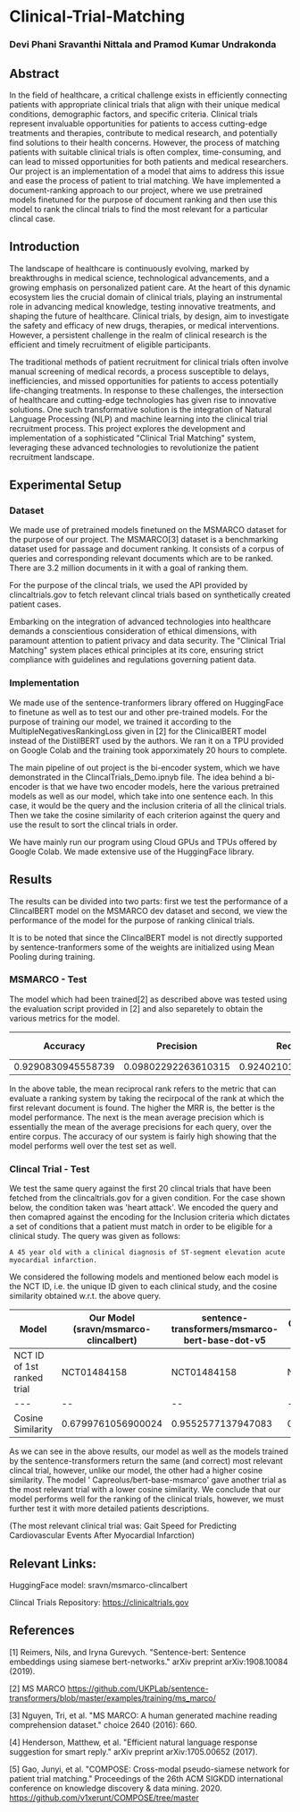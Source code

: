 # Clinical-Trial-Matching
### Devi Phani Sravanthi Nittala and Pramod Kumar Undrakonda

## Abstract

In the field of healthcare, a critical challenge exists in efficiently connecting patients with appropriate clinical trials that align with their unique medical conditions, demographic factors, and specific criteria.
Clinical trials represent invaluable opportunities for patients to access cutting-edge treatments and therapies, contribute to medical research, and potentially find solutions to their health concerns.
However, the process of matching patients with suitable clinical trials is often complex, time-consuming, and can lead to missed opportunities for both patients and medical researchers.
Our project is an implementation of a model that aims to address this issue and ease the process of patient to trial matching. We have implemented a document-ranking approach to our project, where we use pretrained models finetuned for the purpose of document ranking and then use this model to rank the clincal trials to find the most relevant for a particular clincal case.

## Introduction

The landscape of healthcare is continuously evolving, marked by breakthroughs in medical science,
technological advancements, and a growing emphasis on personalized patient care. At the heart
of this dynamic ecosystem lies the crucial domain of clinical trials, playing an instrumental role in
advancing medical knowledge, testing innovative treatments, and shaping the future of healthcare.
Clinical trials, by design, aim to investigate the safety and efficacy of new drugs, therapies, or
medical interventions. However, a persistent challenge in the realm of clinical research is the efficient
and timely recruitment of eligible participants. 

The traditional methods of patient recruitment for
clinical trials often involve manual screening of medical records, a process susceptible to delays,
inefficiencies, and missed opportunities for patients to access potentially life-changing treatments.
In response to these challenges, the intersection of healthcare and cutting-edge technologies has
given rise to innovative solutions. One such transformative solution is the integration of Natural
Language Processing (NLP) and machine learning into the clinical trial recruitment process. This
project explores the development and implementation of a sophisticated "Clinical Trial Matching"
system, leveraging these advanced technologies to revolutionize the patient recruitment landscape.

## Experimental Setup

### Dataset

We made use of pretrained models finetuned on the MSMARCO dataset for the purpose of our project. The MSMARCO[3] dataset is a benchmarking dataset used for passage and document ranking. It consists of a corpus of queries and corresponding relevant documents which are to be ranked. There are 3.2 million documents in it with a goal of ranking them.

For the purpose of the clincal trials, we used the API provided by clincaltrials.gov to fetch relevant clincal trials based on synthetically created patient cases.

Embarking on the integration of advanced technologies into healthcare demands a conscientious
consideration of ethical dimensions, with paramount attention to patient privacy and data security.
The "Clinical Trial Matching" system places ethical principles at its core, ensuring strict compliance
with guidelines and regulations governing patient data.

### Implementation

We made use of the sentence-tranformers library offered on HuggingFace to finetune as well as to test our and other pre-trained models. For the purpose of training our model, we trained it according to the MultipleNegativesRankingLoss given in [2] for the ClinicalBERT model instead of the DistilBERT used by the authors. We ran it on a TPU provided on Google Colab and the training took apporximately 20 hours to complete.

The main pipeline of out project is the bi-encoder system, which we have demonstrated in the ClincalTrials_Demo.ipnyb file. The idea behind a bi-encoder is that we have two encoder models, here the various pretrained models as well as our model, which take into one sentence each. In this case, it would be the query and the inclusion criteria of all the clinical trials. Then we take the cosine similarity of each criterion against the query and use the result to sort the clincal trials in order.

We have mainly run our program using Cloud GPUs and TPUs offered by Google Colab. We made extensive use of the HuggingFace library.

## Results

The results can be divided into two parts: first we test the performance of a ClincalBERT model on the MSMARCO dev dataset and second, we view the performance of the model for the purpose of ranking clinical trials.

It is to be noted that since the ClincalBERT model is not directly supported by sentence-tranformers some of the weights are initialized using Mean Pooling during training.

### MSMARCO - Test

The model which had been trained[2] as described above was tested using the evaluation script provided in [2] and also separetely to obtain the various metrics for the model.

|Accuracy | Precision | Recall | Mean Reciprocal Rank | Mean Average Precision | NDCG |
|---------|-----------|--------|----------------------|------------------------|------|
| 0.9290830945558739 | 0.09802292263610315 | 0.9240210124164278 | 0.815079763041796 | 0.815079763041796 | 0.8381790579726461 |

In the above table, the mean reciprocal rank refers to the metric that can evaluate a ranking system by taking the recirpocal of the rank at which the first relevant document is found. The higher the MRR is, the better is the model performance. The next is the mean average precision which is essentially the mean of the average precisions for each query, over the entire corpus. The accuracy of our system is fairly high showing that the model performs well over the test set as well.

### Clincal Trial - Test

We test the same query against the first 20 clincal trials that have been fetched from the clincaltrials.gov for a given condition. For the case shown below, the condition taken was 'heart attack'. We encoded the query and then comapred against the encoding for the Inclusion criteria which dictates a set of conditions that a patient must match in order to be eligible for a clinical study. The query was given as follows:

`A 45 year old with a clinical diagnosis of ST-segment elevation acute myocardial infarction.`

We considered the following models and mentioned below each model is the NCT ID, i.e. the unique ID given to each clinical study, and the cosine similarity obtained w.r.t. the above query.

| Model | Our Model (sravn/msmarco-clincalbert) | sentence-transformers/msmarco-bert-base-dot-v5 | Capreolus/bert-base-msmarco | sentence-transformers/msmarco-MiniLM-L6-cos-v5 |
|---|--|--|--|--|
| NCT ID of 1st ranked trial | NCT01484158 | NCT01484158 | NCT01109225 | NCT01484158 |
|---|--|--|--|--|
| Cosine Similarity | 0.6799761056900024 | 0.9552577137947083 | 0.9649959206581116 | 0.717819094657898|

As we can see in the above results, our model as well as the models trained by the sentence-transformers return the same (and correct) most relevant clincal trial, however, unlike our model, the other had a higher cosine similarity. The model ' Capreolus/bert-base-msmarco' gave another trial as the most relevant trial with a lower cosine similarity. We conclude that our model performs well for the ranking of the clinical trials, however, we must further test it with more detailed patients descriptions. 

(The most relevant clinical trial was: Gait Speed for Predicting Cardiovascular Events After Myocardial Infarction)

## Relevant Links:

HuggingFace model: sravn/msmarco-clincalbert

Clincal Trials Repository: https://clinicaltrials.gov


## References

[1] Reimers, Nils, and Iryna Gurevych. "Sentence-bert: Sentence embeddings using siamese bert-networks." arXiv preprint arXiv:1908.10084 (2019).

[2] MS MARCO https://github.com/UKPLab/sentence-transformers/blob/master/examples/training/ms_marco/

[3] Nguyen, Tri, et al. "MS MARCO: A human generated machine reading comprehension dataset." choice 2640 (2016): 660.

[4] Henderson, Matthew, et al. "Efficient natural language response suggestion for smart reply." arXiv preprint arXiv:1705.00652 (2017).

[5] Gao, Junyi, et al. "COMPOSE: Cross-modal pseudo-siamese network for patient trial matching." Proceedings of the 26th ACM SIGKDD international conference on knowledge discovery & data mining. 2020. https://github.com/v1xerunt/COMPOSE/tree/master
